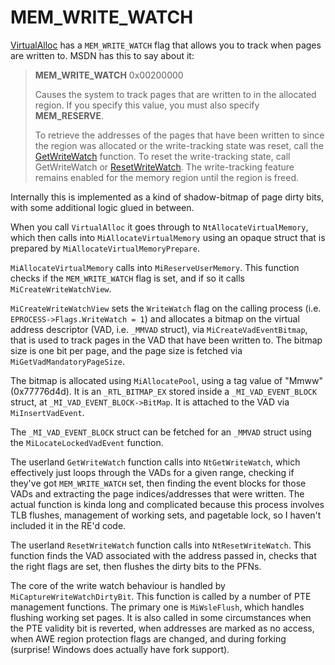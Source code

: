 # MEM_WRITE_WATCH

[VirtualAlloc](https://docs.microsoft.com/en-us/windows/win32/api/memoryapi/nf-memoryapi-virtualalloc) has a `MEM_WRITE_WATCH` flag that allows you to track when pages are written to. MSDN has this to say about it:

> **MEM_WRITE_WATCH** 0x00200000
>
> Causes the system to track pages that are written to in the allocated region. If you specify this value, you must also specify **MEM_RESERVE**.
>
> To retrieve the addresses of the pages that have been written to since the region was allocated or the write-tracking state was reset, call the [GetWriteWatch](https://docs.microsoft.com/en-us/windows/desktop/api/memoryapi/nf-memoryapi-getwritewatch) function. To reset the write-tracking state, call GetWriteWatch or [ResetWriteWatch](https://docs.microsoft.com/en-us/windows/desktop/api/memoryapi/nf-memoryapi-resetwritewatch). The write-tracking feature remains enabled for the memory region until the region is freed.

Internally this is implemented as a kind of shadow-bitmap of page dirty bits, with some additional logic glued in between.

When you call `VirtualAlloc` it goes through to `NtAllocateVirtualMemory`, which then calls into `MiAllocateVirtualMemory` using an opaque struct that is prepared by `MiAllocateVirtualMemoryPrepare`.

`MiAllocateVirtualMemory` calls into `MiReserveUserMemory`. This function checks if the `MEM_WRITE_WATCH` flag is set, and if so it calls `MiCreateWriteWatchView`.

`MiCreateWriteWatchView` sets the `WriteWatch` flag on the calling process (i.e. `EPROCESS->Flags.WriteWatch = 1`) and allocates a bitmap on the virtual address descriptor (VAD, i.e. `_MMVAD` struct), via `MiCreateVadEventBitmap`, that is used to track pages in the VAD that have been written to. The bitmap size is one bit per page, and the page size is fetched via `MiGetVadMandatoryPageSize`.

The bitmap is allocated using `MiAllocatePool`, using a tag value of "Mmww" (0x77776d4d). It is an `_RTL_BITMAP_EX` stored inside a `_MI_VAD_EVENT_BLOCK` struct, at `_MI_VAD_EVENT_BLOCK->BitMap`. It is attached to the VAD via `MiInsertVadEvent`.

The `_MI_VAD_EVENT_BLOCK` struct can be fetched for an `_MMVAD` struct using the `MiLocateLockedVadEvent` function. 

The userland `GetWriteWatch` function calls into `NtGetWriteWatch`, which effectively just loops through the VADs for a given range, checking if they've got `MEM_WRITE_WATCH` set, then finding the event blocks for those VADs and extracting the page indices/addresses that were written. The actual function is kinda long and complicated because this process involves TLB flushes, management of working sets, and pagetable lock, so I haven't included it in the RE'd code.

The userland `ResetWriteWatch` function calls into `NtResetWriteWatch`. This function finds the VAD associated with the address passed in, checks that the right flags are set, then flushes the dirty bits to the PFNs.

The core of the write watch behaviour is handled by `MiCaptureWriteWatchDirtyBit`. This function is called by a number of PTE management functions. The primary one is `MiWsleFlush`, which handles flushing working set pages. It is also called in some circumstances when the PTE validity bit is reverted, when addresses are marked as no access, when AWE region protection flags are changed, and during forking (surprise! Windows does actually have fork support).

